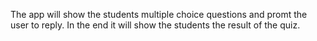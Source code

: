 The app will show the students multiple choice questions and promt the user to reply. In the end it will show the students the result of the quiz.
